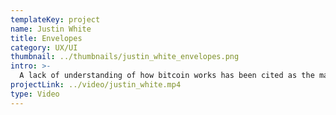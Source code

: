 ```yaml
---
templateKey: project
name: Justin White
title: Envelopes
category: UX/UI
thumbnail: ../thumbnails/justin_white_envelopes.png
intro: >-
  A lack of understanding of how bitcoin works has been cited as the main reason why people have not tried digital currency. Bitsimple is a bitcoin exchange that provides a welcoming, visual new user experience while teaching users to set up an account, fund their wallet and make purchases.
projectLink: ../video/justin_white.mp4
type: Video
---
```

